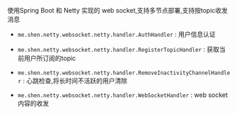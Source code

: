 使用Spring Boot 和 Netty 实现的 web socket,支持多节点部署,支持按topic收发消息


- `me.shen.netty.websocket.netty.handler.AuthHandler` : 用户信息认证

- `me.shen.netty.websocket.netty.handler.RegisterTopicHandler` : 获取当前用户所订阅的topic

- `me.shen.netty.websocket.netty.handler.RemoveInactivityChannelHandler` : 心跳检查,将长时间不活跃的用户清除

- `me.shen.netty.websocket.netty.handler.WebSocketHandler` : web socket 内容的收发